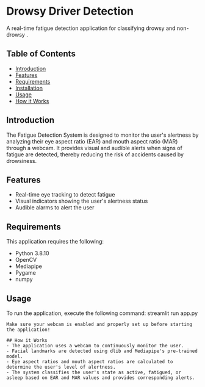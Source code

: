 # Drowsy Driver Detection 

A real-time fatigue detection application for classifying drowsy and non-drowsy .

## Table of Contents

- [Introduction](#introduction)
- [Features](#features)
- [Requirements](#requirements)
- [Installation](#installation)
- [Usage](#usage)
- [How it Works](#how-it-works)

## Introduction

The Fatigue Detection System is designed to monitor the user's alertness by analyzing their eye aspect ratio (EAR)  and mouth aspect ratio (MAR) through a webcam. It provides visual and audible alerts when signs of fatigue are detected, thereby reducing the risk of accidents caused by drowsiness.

## Features

- Real-time eye tracking to detect fatigue
- Visual indicators showing the user's alertness status
- Audible alarms to alert the user

## Requirements

This application requires the following:

- Python 3.8.10
- OpenCV
- Mediapipe
- Pygame
- numpy                                     

## Usage
To run the application, execute the following command:
 streamlit run app.py
```
Make sure your webcam is enabled and properly set up before starting the application!

## How it Works
- The application uses a webcam to continuously monitor the user.
- Facial landmarks are detected using dlib and Mediapipe's pre-trained model.
- Eye aspect ratios and mouth aspect ratios are calculated to determine the user's level of alertness.
- The system classifies the user's state as active, fatigued, or asleep based on EAR and MAR values and provides corresponding alerts.
  
